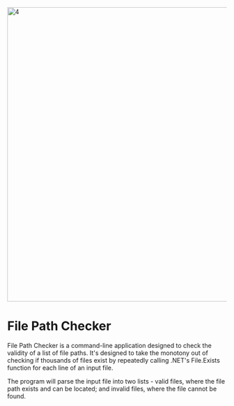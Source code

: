 <img width="674" alt="4" src="https://user-images.githubusercontent.com/9065463/126277663-15c31be6-359e-40f7-81f6-8d9016ed7108.png">

# File Path Checker
File Path Checker is a command-line application designed to check the validity of a list of file paths. It's designed to take the monotony out of checking if thousands of files exist by repeatedly calling .NET's File.Exists function for each line of an input file.

The program will  parse the input file into two lists - valid files, where the file path exists and can be located; and invalid files, where the file cannot be found.
